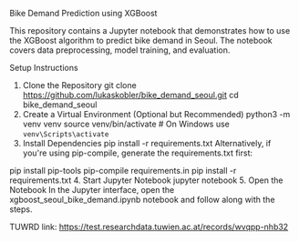 Bike Demand Prediction using XGBoost

This repository contains a Jupyter notebook that demonstrates how to use the XGBoost algorithm to predict bike demand in Seoul. The notebook covers data preprocessing, model training, and evaluation.

Setup Instructions

1. Clone the Repository
git clone https://github.com/lukaskobler/bike_demand_seoul.git
cd bike_demand_seoul
2. Create a Virtual Environment (Optional but Recommended)
python3 -m venv venv
source venv/bin/activate  # On Windows use `venv\Scripts\activate`
3. Install Dependencies
pip install -r requirements.txt
Alternatively, if you're using pip-compile, generate the requirements.txt first:

pip install pip-tools
pip-compile requirements.in
pip install -r requirements.txt
4. Start Jupyter Notebook
jupyter notebook
5. Open the Notebook
In the Jupyter interface, open the xgboost_seoul_bike_demand.ipynb notebook and follow along with the steps.


TUWRD link:
https://test.researchdata.tuwien.ac.at/records/wvqpp-nhb32
